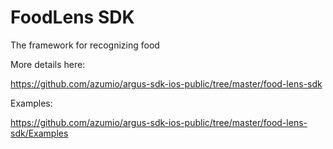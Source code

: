 # FoodLens SDK

The framework for recognizing food

More details here:

<https://github.com/azumio/argus-sdk-ios-public/tree/master/food-lens-sdk>

Examples:

<https://github.com/azumio/argus-sdk-ios-public/tree/master/food-lens-sdk/Examples>
